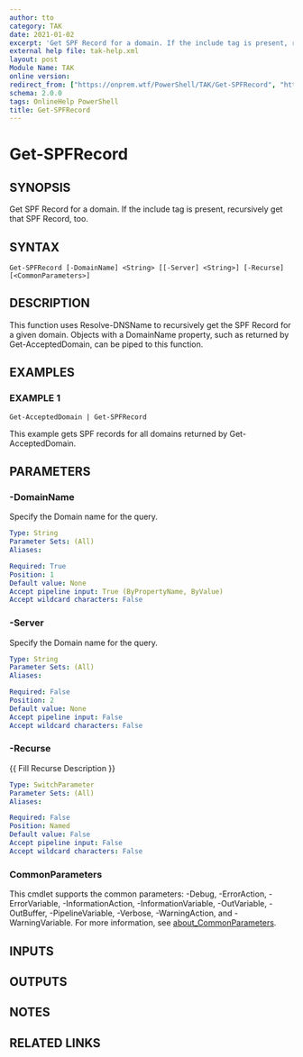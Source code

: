 ```yaml
---
author: tto
category: TAK
date: 2021-01-02
excerpt: 'Get SPF Record for a domain. If the include tag is present, recursively get that SPF Record, too.'
external help file: tak-help.xml
layout: post
Module Name: TAK
online version:
redirect_from: ["https://onprem.wtf/PowerShell/TAK/Get-SPFRecord", "https://onprem.wtf/PowerShell/TAK/get-spfrecord", "https://onprem.wtf/PowerShell/get-spfrecord"]
schema: 2.0.0
tags: OnlineHelp PowerShell
title: Get-SPFRecord
---
```


# Get-SPFRecord

## SYNOPSIS
Get SPF Record for a domain.
If the include tag is present, recursively get that SPF Record, too.

## SYNTAX

```
Get-SPFRecord [-DomainName] <String> [[-Server] <String>] [-Recurse] [<CommonParameters>]
```

## DESCRIPTION
This function uses Resolve-DNSName to recursively get the SPF Record for a given domain.
Objects with a DomainName property,
such as returned by Get-AcceptedDomain, can be piped to this function.

## EXAMPLES

### EXAMPLE 1
```
Get-AcceptedDomain | Get-SPFRecord
```

This example gets SPF records for all domains returned by Get-AcceptedDomain.

## PARAMETERS

### -DomainName
Specify the Domain name for the query.

```yaml
Type: String
Parameter Sets: (All)
Aliases:

Required: True
Position: 1
Default value: None
Accept pipeline input: True (ByPropertyName, ByValue)
Accept wildcard characters: False
```

### -Server
Specify the Domain name for the query.

```yaml
Type: String
Parameter Sets: (All)
Aliases:

Required: False
Position: 2
Default value: None
Accept pipeline input: False
Accept wildcard characters: False
```

### -Recurse
{{ Fill Recurse Description }}

```yaml
Type: SwitchParameter
Parameter Sets: (All)
Aliases:

Required: False
Position: Named
Default value: False
Accept pipeline input: False
Accept wildcard characters: False
```

### CommonParameters
This cmdlet supports the common parameters: -Debug, -ErrorAction, -ErrorVariable, -InformationAction, -InformationVariable, -OutVariable, -OutBuffer, -PipelineVariable, -Verbose, -WarningAction, and -WarningVariable. For more information, see [about_CommonParameters](http://go.microsoft.com/fwlink/?LinkID=113216).

## INPUTS

## OUTPUTS

## NOTES

## RELATED LINKS
